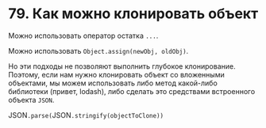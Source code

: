 # 79. Как можно клонировать объект

Можно использовать оператор остатка `...`.

Можно использовать `Object.assign(newObj, oldObj)`.

Но эти подходы не позволяют выполнить глубокое клонирование. Поэтому, если нам нужно клонировать объект со вложенными объектами, мы можем использовать либо метод какой-либо библиотеки (привет, lodash), либо сделать это средствами встроенного объекта `JSON`.

JSON`.parse(`JSON`.stringify(objectToClone))`

